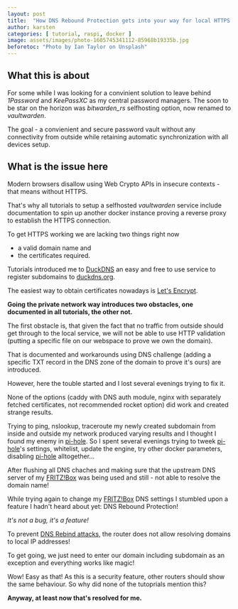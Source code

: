```yaml
---
layout: post
title:  "How DNS Rebound Protection gets into your way for local HTTPS secured services"
author: karsten
categories: [ tutorial, raspi, docker ]
image: assets/images/photo-1605745341112-85968b19335b.jpg
beforetoc: "Photo by Ian Taylor on Unsplash"
---
```

## What this is about
For some while I was looking for a convinient solution to leave behind *1Password* and *KeePassXC* as my central password managers.
The soon to be star on the horizon was *bitwarden_rs* selfhosting option, now renamed to *vaultwarden*.

The goal - a convienient and secure password vault without any connectivity from outside while retaining automatic synchronization with all devices setup.

## What is the issue here
Modern browsers disallow using Web Crypto APIs in insecure contexts - that means without HTTPS.

That's why all tutorials to setup a selfhosted *vaultwarden* service include documentation to spin up another docker instance proving a reverse proxy to establish the HTTPS connection.

To get HTTPS working we are lacking two things right now 
- a valid domain name and 
- the certificates required.

Tutorials introduced me to [DuckDNS](https://www.duckdns.org/domains) an easy and free to use service to register subdomains to [duckdns.org](https://www.duckdns.org/domains).

The easiest way to obtain certificates nowadays is [Let's Encrypt](https://letsencrypt.org/).

**Going the private network way introduces two obstacles, one documented in all tutorials, the other not.**

The first obstacle is, that given the fact that no traffic from outside should get through to the local service, we will not be able to use HTTP validation (putting a specific file on our webspace to prove we own the domain).

That is documented and workarounds using DNS challenge (adding a specific TXT record in the DNS zone of the domain to prove it's ours) are introduced.

However, here the touble started and I lost several evenings trying to fix it.

None of the options (caddy with DNS auth module, nginx with separately fetched certificates, not recommended rocket option) did work and created strange results.

Trying to ping, nslookup, traceroute my newly created subdomain from inside and outside my network produced varying results and I thought I found my enemy in [pi-hole](https://pi-hole.net/). So I spent several evenings trying to tweek [pi-hole](https://pi-hole.net/)'s settings, whitelist, update the engine, try other docker parameters, disabling [pi-hole](https://pi-hole.net/) alltogether...

After flushing all DNS chaches and making sure that the upstream DNS server of my [FRITZ!Box](https://avm.de/produkte/fritzbox/) was being used and still - not able to resolve the domain name!

While trying again to change my [FRITZ!Box](https://avm.de/produkte/fritzbox/) DNS settings I stumbled upon a feature I hadn't heard about yet: DNS Rebound Protection!

*It's not a bug, it's a feature!*

To prevent [DNS Rebind attacks](https://www.ceilers-news.de/serendipity/37-DNS-Rebinding-Ein-altbekannter-Angriff-kompromittiert-Router.html), the router does not allow resolving domains to local IP addresses!

To get going, we just need to enter our domain including subdomain as an exception and everything works like magic!

Wow! Easy as that! As this is a security feature, other routers should show the same behaviour. So why did none of the tutoprials mention this?

**Anyway, at least now that's resolved for me.**
